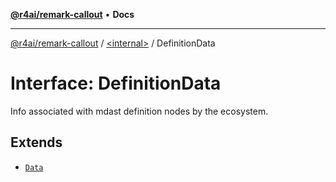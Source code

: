 [**@r4ai/remark-callout**](../../README.md) • **Docs**

***

[@r4ai/remark-callout](../../globals.md) / [\<internal\>](../README.md) / DefinitionData

# Interface: DefinitionData

Info associated with mdast definition nodes by the ecosystem.

## Extends

- [`Data`](Data.md)
